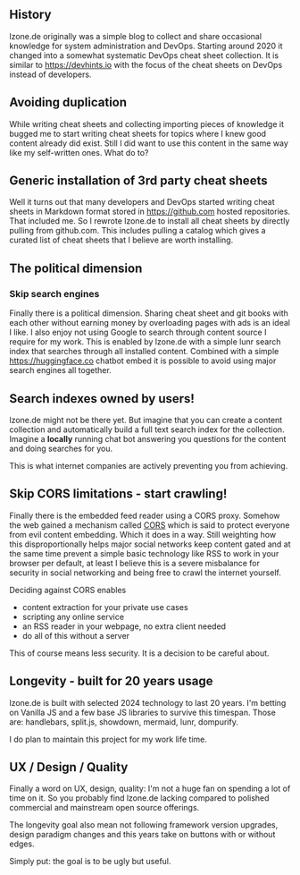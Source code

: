 ## History

lzone.de originally was a simple blog to collect and share occasional knowledge for
system administration and DevOps. Starting around 2020 it changed into a somewhat
systematic DevOps cheat sheet collection. It is similar to https://devhints.io with
the focus of the cheat sheets on DevOps instead of developers.

## Avoiding duplication

While writing cheat sheets and collecting importing pieces of knowledge it bugged me
to start writing cheat sheets for topics where I knew good content already did exist.
Still I did want to use this content in the same way like my self-written ones. What do to?

## Generic installation of 3rd party cheat sheets

Well it turns out that many developers and DevOps started writing cheat sheets in 
Markdown format stored in https://github.com hosted repositories. That included me.
So I rewrote lzone.de to install all cheat sheets by directly pulling from github.com.
This includes pulling a catalog which gives a curated list of cheat sheets that I believe
are worth installing.

## The political dimension

### Skip search engines

Finally there is a political dimension. Sharing cheat sheet and git books with each other
without earning money by overloading pages with ads is an ideal I like. I also enjoy not
using Google to search through content source I require for my work. This is enabled by
lzone.de with a simple lunr search index that searches through all installed content.
Combined with a simple https://huggingface.co chatbot embed it is possible to avoid using
major search engines all together.

## Search indexes owned by users!

lzone.de might not be there yet. But imagine that you can create a content collection and
automatically build a full text search index for the collection. Imagine a **locally** running
chat bot answering you questions for the content and doing searches for you.

This is what internet companies are actively preventing you from achieving.

## Skip CORS limitations - start crawling!

Finally there is the embedded feed reader using a CORS proxy. Somehow the web gained a
mechanism called <a href="https://developer.mozilla.org/en-US/docs/Web/HTTP/Guides/CORS">CORS</a>
which is said to protect everyone from evil content embedding. Which it does in a way. Still
weighting how this disproportionally helps major social networks keep content gated and at
the same time prevent a simple basic technology like RSS to work in your browser per default,
at least I believe this is a severe misbalance for security in social networking and being
free to crawl the internet yourself.

Deciding against CORS enables

- content extraction for your private use cases
- scripting any online service
- an RSS reader in your webpage, no extra client needed
- do all of this without a server

This of course means less security. It is a decision to be careful about.

## Longevity - built for 20 years usage

lzone.de is built with selected 2024 technology to last 20 years. I'm betting on Vanilla JS and
a few base JS libraries to survive this timespan. Those are: handlebars, split.js, showdown, 
mermaid, lunr, dompurify.

I do plan to maintain this project for my work life time.

## UX / Design / Quality

Finally a word on UX, design, quality: I'm not a huge fan on spending a lot of time on it. So you
probably find lzone.de lacking compared to polished commercial and mainstream open source offerings.

The longevity goal also mean not following framework version upgrades, design paradigm changes
and this years take on buttons with or without edges.

Simply put: the goal is to be ugly but useful.
